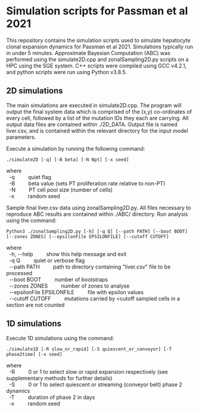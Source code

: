# Simulation scripts for Passman et al 2021

This repository contains the simulation scripts used to simulate hepatocyte clonal expansion dynamics for Passman et al 2021. Simulations typically run in under 5 minutes. Approximate Bayesian Computation (ABC) was performed using the simulate2D.cpp and zonalSampling2D.py scripts on a HPC using the SGE system. C++ scripts were compiled using GCC v4.2.1, and python scripts were run using Python v3.8.5.


## 2D simulations

The main simulations are executed in simulate2D.cpp. The program will output the final system data which is comprised of the (x,y) co-ordinates of every cell, followed by a list of the mutation IDs they each are carrying. All output data files are contained within ./2D_DATA. Output file is named liver.csv, and is contained within the relevant directory for the input model parameters.

Execute a simulation by running the following command:

```
./simulate2D [-q] [-B beta] [-N Npt] [-x seed]
```

where\
&nbsp;  -q &emsp;&emsp;	quiet flag\
&nbsp;  -B &emsp;&emsp;	beta value (sets PT proliferation rate relative to non-PT)\
&nbsp;  -N &emsp;&emsp;	PT cell pool size (number of cells)\
&nbsp;  -x &emsp;&emsp;	random seed


Sample final liver.csv data using zonalSampling2D.py. All files necessary to reproduce ABC results are contained within ./ABC/ directory. Run analysis using the command:

```
Python3 ./zonalSampling2D.py [-h] [-q Q] [--path PATH] [--boot BOOT] [--zones ZONES] [--epsilonFile EPSILONFILE] [--cutoff CUTOFF]
```

where\
&nbsp;  -h, --help &emsp;&emsp;	show this help message and exit\
&nbsp;  -q Q   &emsp;&emsp;                quiet or verbose flag\
&nbsp;  --path PATH  &emsp;&emsp;          path to directory containing "liver.csv" file to be processed\
&nbsp;  --boot BOOT  &emsp;&emsp;          number of bootstraps\
&nbsp;  --zones ZONES  &emsp;&emsp;        number of zones to analyse\
&nbsp;  --epsilonFile EPSILONFILE &emsp;&emsp;	file with epsilon values\
&nbsp;  --cutoff CUTOFF &emsp;&emsp;       mutations carried by <cutoff sampled cells in a section are not counted


## 1D simulations

Execute 1D simulations using the command:

```
./simulate1D [-R slow_or_rapid] [-S quiescent_or_conveyor] [-T phase2time] [-x seed]
```

where\
&nbsp;  -R &emsp;&emsp;	0 or 1 to select slow or rapid expansion respectively (see supplementary methods for further details)\
&nbsp;  -S &emsp;&emsp;	0 or 1 to select quiescent or streaming (conveyor belt) phase 2 dynamics\
&nbsp;  -T &emsp;&emsp;	duration of phase 2 in days\
&nbsp;  -x &emsp;&emsp;	random seed



